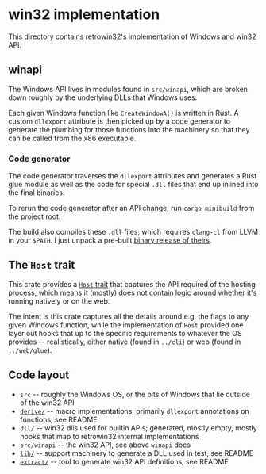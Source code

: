 # win32 implementation

This directory contains retrowin32's implementation of Windows and win32 API.

## winapi

The Windows API lives in modules found in `src/winapi`, which are broken down
roughly by the underlying DLLs that Windows uses.

Each given Windows function like `CreateWindowA()` is written in Rust. A custom
`dllexport` attribute is then picked up by a code generator to generate the
plumbing for those functions into the machinery so that they can be called from
the x86 executable.

### Code generator

The code generator traverses the `dllexport` attributes and generates a Rust
glue module as well as the code for special `.dll` files that end up inlined
into the final binaries.

To rerun the code generator after an API change, run `cargo minibuild` from the
project root.

The build also compiles these `.dll` files, which requires `clang-cl` from LLVM
in your `$PATH`. I just unpack a pre-built
[binary release of theirs](https://releases.llvm.org/download.html).

## The `Host` trait

This crate provides a [`Host` trait](src/host.rs) that captures the API required
of the hosting process, which means it (mostly) does not contain logic around
whether it's running natively or on the web.

The intent is this crate captures all the details around e.g. the flags to any
given Windows function, while the implementation of `Host` provided one layer
out hooks that up to the specific requirements to whatever the OS provides --
realistically, either native (found in `../cli`) or web (found in
`../web/glue`).

## Code layout

- `src` -- roughly the Windows OS, or the bits of Windows that lie outside of
  the win32 API
- [`derive/`](derive/) -- macro implementations, primarily `dllexport`
  annotations on functions, see README
- `dll/` -- win32 dlls used for builtin APIs; generated, mostly empty, mostly
  hooks that map to retrowin32 internal implementations
- `src/winapi` -- the win32 API, see above `winapi` docs
- [`lib/`](lib/) -- support machinery to generate a DLL used in test, see README
- [`extract/`](extract/) -- tool to generate win32 API definitions, see README
